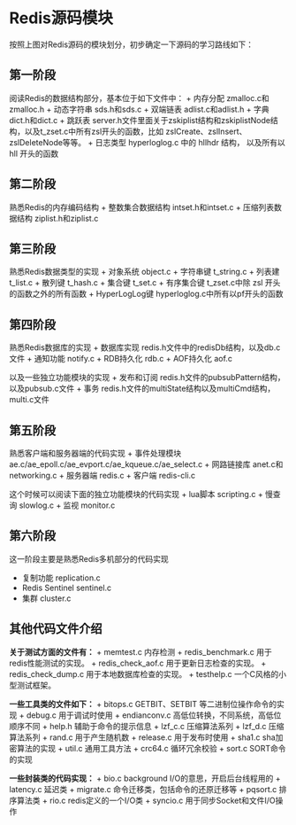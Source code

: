 # **Redis源码模块**

按照上图对Redis源码的模块划分，初步确定一下源码的学习路线如下：

## **第一阶段**

阅读Redis的数据结构部分，基本位于如下文件中： 
\+ 内存分配 zmalloc.c和zmalloc.h 
\+ 动态字符串 sds.h和sds.c 
\+ 双端链表 adlist.c和adlist.h 
\+ 字典 dict.h和dict.c 
\+ 跳跃表 server.h文件里面关于zskiplist结构和zskiplistNode结构，以及t_zset.c中所有zsl开头的函数，比如 zslCreate、zslInsert、zslDeleteNode等等。 
\+ 日志类型 hyperloglog.c 中的 hllhdr 结构， 以及所有以 hll 开头的函数

## 第二阶段

熟悉Redis的内存编码结构 
\+ 整数集合数据结构 intset.h和intset.c 
\+ 压缩列表数据结构 ziplist.h和ziplist.c

## **第三阶段**

熟悉Redis数据类型的实现 
\+ 对象系统 object.c 
\+ 字符串键 t_string.c 
\+ 列表建 t_list.c 
\+ 散列键 t_hash.c 
\+ 集合键 t_set.c 
\+ 有序集合键 t_zset.c中除 zsl 开头的函数之外的所有函数 
\+ HyperLogLog键 hyperloglog.c中所有以pf开头的函数

## **第四阶段**

熟悉Redis数据库的实现 
\+ 数据库实现 redis.h文件中的redisDb结构，以及db.c文件 
\+ 通知功能 notify.c 
\+ RDB持久化 rdb.c 
\+ AOF持久化 aof.c

以及一些独立功能模块的实现 
\+ 发布和订阅 redis.h文件的pubsubPattern结构，以及pubsub.c文件 
\+ 事务 redis.h文件的multiState结构以及multiCmd结构，multi.c文件

## **第五阶段**

熟悉客户端和服务器端的代码实现 
\+ 事件处理模块 ae.c/ae_epoll.c/ae_evport.c/ae_kqueue.c/ae_select.c 
\+ 网路链接库 anet.c和networking.c 
\+ 服务器端 redis.c 
\+ 客户端 redis-cli.c

这个时候可以阅读下面的独立功能模块的代码实现 
\+ lua脚本 scripting.c 
\+ 慢查询 slowlog.c 
\+ 监视 monitor.c

## **第六阶段**

这一阶段主要是熟悉Redis多机部分的代码实现

- 复制功能 replication.c
- Redis Sentinel sentinel.c
- 集群 cluster.c

## **其他代码文件介绍**

**关于测试方面的文件有：** 
\+ memtest.c 内存检测 
\+ redis_benchmark.c 用于redis性能测试的实现。 
\+ redis_check_aof.c 用于更新日志检查的实现。 
\+ redis_check_dump.c 用于本地数据库检查的实现。 
\+ testhelp.c 一个C风格的小型测试框架。

**一些工具类的文件如下：** 
\+ bitops.c GETBIT、SETBIT 等二进制位操作命令的实现 
\+ debug.c 用于调试时使用 
\+ endianconv.c 高低位转换，不同系统，高低位顺序不同 
\+ help.h 辅助于命令的提示信息 
\+ lzf_c.c 压缩算法系列 
\+ lzf_d.c 压缩算法系列 
\+ rand.c 用于产生随机数 
\+ release.c 用于发布时使用 
\+ sha1.c sha加密算法的实现 
\+ util.c 通用工具方法 
\+ crc64.c 循环冗余校验 
\+ sort.c SORT命令的实现

**一些封装类的代码实现：** 
\+ bio.c background I/O的意思，开启后台线程用的 
\+ latency.c 延迟类 
\+ migrate.c 命令迁移类，包括命令的还原迁移等 
\+ pqsort.c 排序算法类 
\+ rio.c redis定义的一个I/O类 
\+ syncio.c 用于同步Socket和文件I/O操作